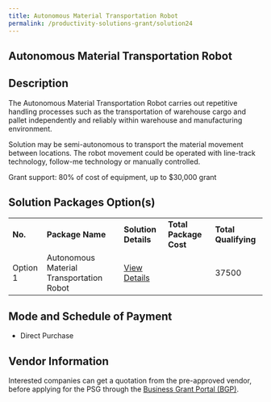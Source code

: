 ```yaml
---
title: Autonomous Material Transportation Robot
permalink: /productivity-solutions-grant/solution24
---
```


## Autonomous Material Transportation Robot

## Description

The Autonomous Material Transportation Robot carries out repetitive handling processes such as the transportation of warehouse cargo and pallet independently and reliably within warehouse and manufacturing environment.

Solution may be semi-autonomous to transport the material movement between locations. The robot movement could be operated with line-track technology, follow-me technology or manually controlled.


Grant support: 80% of cost of equipment, up to $30,000 grant

## Solution Packages Option(s)

<table>
<tr>
<td><b>No.</b></td>
<td><b>Package Name</b></td>
<td><b>Solution Details</b></td>
<td><b>Total Package Cost</b></td>
<td><b>Total Qualifying</b></td>
</tr>
<tr>
<td>Option 1</td>
<td>Autonomous Material Transportation Robot</td>
<td><a href=''>View Details</a></td>
<td></td>
<td>37500</td>
</tr>
</table>

## Mode and Schedule of Payment

 - Direct Purchase

## Vendor Information

 

Interested companies can get a quotation from the pre-approved vendor, before applying for the PSG through the <a href='https://www.businessgrants.gov.sg/'>Business Grant Portal (BGP)</a>.
